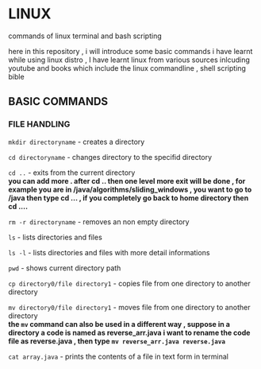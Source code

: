 # LINUX
commands of linux terminal and bash scripting

here in this repository , i will introduce some basic commands i have learnt while using linux distro , I have learnt linux from various sources inlcuding youtube and books which include the linux commandline , shell scripting bible 

## BASIC COMMANDS



### FILE HANDLING

`mkdir directoryname`  - creates a directory 

`cd directoryname` - changes directory to the specifid directory

`cd ..` - exits from the current directory \
**you can add more . after cd .. then one level more exit will be done , for example you are in /java/algorithms/sliding_windows , you want to go to /java then type cd ... , if you completely go back to home directory then cd ....**


`rm -r directoryname` - removes an non empty directory 

`ls` - lists directories and files 

`ls -l` - lists directories and files with more detail informations

`pwd` - shows current directory path 

`cp directory0/file directory1` - copies file from one directory to another directory

`mv directory0/file directory1` - moves file from one directory to another directory \
**the `mv` command can also be used in a different way , suppose in a directory a code is named as reverse_arr.java i want to rename the code file as reverse.java , then type `mv reverse_arr.java reverse.java`**

`cat array.java` - prints the contents of a file in text form in terminal 









